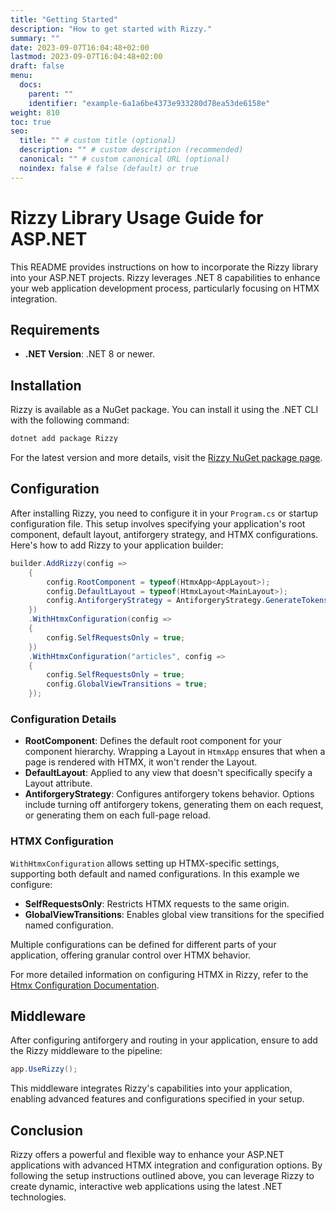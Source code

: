 ```yaml
---
title: "Getting Started"
description: "How to get started with Rizzy."
summary: ""
date: 2023-09-07T16:04:48+02:00
lastmod: 2023-09-07T16:04:48+02:00
draft: false
menu:
  docs:
    parent: ""
    identifier: "example-6a1a6be4373e933280d78ea53de6158e"
weight: 810
toc: true
seo:
  title: "" # custom title (optional)
  description: "" # custom description (recommended)
  canonical: "" # custom canonical URL (optional)
  noindex: false # false (default) or true
---
```


# Rizzy Library Usage Guide for ASP.NET

This README provides instructions on how to incorporate the Rizzy library into your ASP.NET projects. Rizzy leverages .NET 8 capabilities to enhance your web application development process, particularly focusing on HTMX integration.

## Requirements

- **.NET Version**: .NET 8 or newer.

## Installation

Rizzy is available as a NuGet package. You can install it using the .NET CLI with the following command:

```sh
dotnet add package Rizzy
```

For the latest version and more details, visit the [Rizzy NuGet package page](https://www.nuget.org/packages/Rizzy).

## Configuration

After installing Rizzy, you need to configure it in your `Program.cs` or startup configuration file. This setup involves specifying your application's root component, default layout, antiforgery strategy, and HTMX configurations. Here's how to add Rizzy to your application builder:

```csharp
builder.AddRizzy(config =>
    {
        config.RootComponent = typeof(HtmxApp<AppLayout>);
        config.DefaultLayout = typeof(HtmxLayout<MainLayout>);
        config.AntiforgeryStrategy = AntiforgeryStrategy.GenerateTokensPerPage;
    })
    .WithHtmxConfiguration(config =>
    {
        config.SelfRequestsOnly = true;
    })
    .WithHtmxConfiguration("articles", config =>
    {
        config.SelfRequestsOnly = true;
        config.GlobalViewTransitions = true;
    });
```

### Configuration Details

- **RootComponent**: Defines the default root component for your component hierarchy. Wrapping a Layout in `HtmxApp` ensures that when a page is rendered with HTMX, it won't render the Layout.
- **DefaultLayout**: Applied to any view that doesn't specifically specify a Layout attribute.
- **AntiforgeryStrategy**: Configures antiforgery tokens behavior. Options include turning off antiforgery tokens, generating them on each request, or generating them on each full-page reload.

### HTMX Configuration

`WithHtmxConfiguration` allows setting up HTMX-specific settings, supporting both default and named configurations. In this example we configure:

- **SelfRequestsOnly**: Restricts HTMX requests to the same origin.
- **GlobalViewTransitions**: Enables global view transitions for the specified named configuration.

Multiple configurations can be defined for different parts of your application, offering granular control over HTMX behavior.

For more detailed information on configuring HTMX in Rizzy, refer to the [Htmx Configuration Documentation](https://jalexsocial.github.io/rizzy.docs/docs/htmx/configuration/).

## Middleware

After configuring antiforgery and routing in your application, ensure to add the Rizzy middleware to the pipeline:

```csharp
app.UseRizzy();
```

This middleware integrates Rizzy's capabilities into your application, enabling advanced features and configurations specified in your setup.

## Conclusion

Rizzy offers a powerful and flexible way to enhance your ASP.NET applications with advanced HTMX integration and configuration options. By following the setup instructions outlined above, you can leverage Rizzy to create dynamic, interactive web applications using the latest .NET technologies.